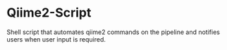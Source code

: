 # Qiime2-Script
Shell script that automates qiime2 commands on the pipeline and notifies users when user input is required.
